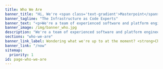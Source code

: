 ```yaml
---
title: Who We Are
banner_title: "Hi, We're <span class='text-gradient'>Masterpoint</span>"
banner_tagline: "The Infrastructure as Code Experts"
banner_text: "<p>We're a team of experienced software and platform engineers who advise clients on their most complex IaC challenges. Since our establishment in 2016, we have been committed to providing expert guidance to organizations of all sizes and helping them leverage the <strong class='text-gradient'>latest in IaC practices so their engineering teams can move faster.</strong></p><p>Our team brings a wealth of expertise to every project we undertake, and we are dedicated to helping our clients succeed on their IaC journey.</p>"
banner_image: /img/banner_who.jpg
description: "We're a team of experienced software and platform engineers who advise clients on their most complex IaC challenges. Since our establishment in 2016, we have been committed to providing expert guidance to organizations of all sizes and helping them leverage the latest in IaC practices so their engineering teams can move faster."
sections: "who-we-are"
banner_link_label: Wondering what we're up to at the moment? <strong>Check out our now page &rsaquo;</strong>
banner_link: "/now"
sitemap:
  priority: 1
id: page-who-we-are
---
```

